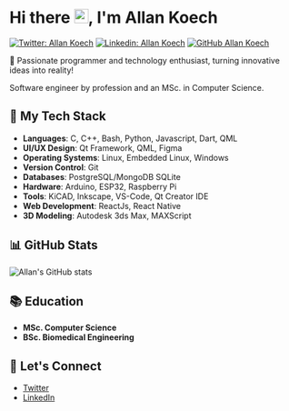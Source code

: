 # Hi there <img src="https://media.giphy.com/media/hvRJCLFzcasrR4ia7z/giphy.gif" width="25px">, I'm Allan Koech

[![Twitter: Allan Koech](https://img.shields.io/twitter/follow/allankkoech?style=social)](https://twitter.com/allankkoech)
[![Linkedin: Allan Koech](https://img.shields.io/badge/-Allan%20Koech-blue?style=flat-square&logo=Linkedin&logoColor=white&link=https://www.linkedin.com/in/allankoech/)](https://www.linkedin.com/in/allankoech/)
[![GitHub Allan Koech](https://img.shields.io/github/followers/allankkoech?label=follow&style=social)](https://github.com/allankkoech)

🚀 Passionate programmer and technology enthusiast, turning innovative ideas into reality!

Software engineer by profession and an MSc. in Computer Science.

## 🔧 My Tech Stack

- **Languages**: C, C++, Bash, Python, Javascript, Dart, QML
- **UI/UX Design**: Qt Framework, QML, Figma
- **Operating Systems**: Linux, Embedded Linux, Windows
- **Version Control**: Git
- **Databases**: PostgreSQL/MongoDB SQLite
- **Hardware**: Arduino, ESP32, Raspberry Pi
- **Tools**: KiCAD, Inkscape, VS-Code, Qt Creator IDE
- **Web Development**: ReactJs, React Native
- **3D Modeling**: Autodesk 3ds Max, MAXScript

## 📊 GitHub Stats

![Allan's GitHub stats](https://github-readme-stats.vercel.app/api?username=allankkoech&show_icons=true&count_private=true)


## 📚 Education

- **MSc. Computer Science**
- **BSc. Biomedical Engineering**


## 📧 Let's Connect

- [Twitter](https://twitter.com/allankkoech)
- [LinkedIn](https://www.linkedin.com/in/allankoech/)
